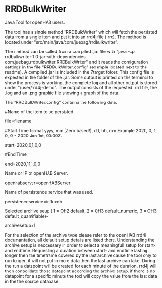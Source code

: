 RRDBulkWriter
=====

Java Tool for openHAB users.

The tool has a single method "RRDBulkWriter" which will fetch the persisted data from a single item and put it into an rrd4j file (.rrd).
The method is located under "src/main/java/com/juebag/rrdbulkwriter".

The method can be called from a compiled .jar file with 
"java -cp rrdbulkwriter-1.0-jar-with-dependencies com.juebag.rrdbulkwriter.RRDBulkWriter"
and it reads the configuration settings in the file "RRDBulkWriter.config" (example located next to the readme). 
A compiled .jar is included in the 7target folder.
This config file is expected in the folder of the .jar.
Some output is printed on the terminal to show the process is working, the complete log and all other output is stored under "/user/rrd4j-demo".
The output consists of the requested <itemname>.rrd file, the <itemname>.log and an <itemname>.png graphic file showing a graph of the data.

The "RRDBulkWriter.config" contains the following data:

#Name of the item to be persisted.

file=filename

#Start Time format yyyy, mm (Zero based!), dd, hh, mm  Example 2020, 0, 1, 0, 0 = 2020 Jan 1st, 00:00Z.

start=2020,0,1,0,0

#End Time

end=2020,11,1,0,0

Name or IP of openHAB Server.

openhabserver=openHABServer

Name of persistence service that was used.

persistenceservice=influxdb

Selected archive seup ( 1 = OH2 default, 2 = OH3 default_numeric, 3 = OH3 default_quantifiable)-

archivesetup=1

For the selection of the archive type please refer to the openHAB rrd4j documantation, all default setup details are listed there.
Understanding the archive setup is neccessary in order to select a meaningfull setup for start- and endtime. 
Requesting a duration between start- and endtime lasting longer then the timeframe covered by the last archive cause the tool only to run longer, it will not put in more data then the last archive can take.
During the run a datapoint will be created for each minute of the duration, rrd4j will then consolidate those datapoint according the archive setup. if there is no datapoint for a specific minute the tool will copy the value from the last data in the the source database.


